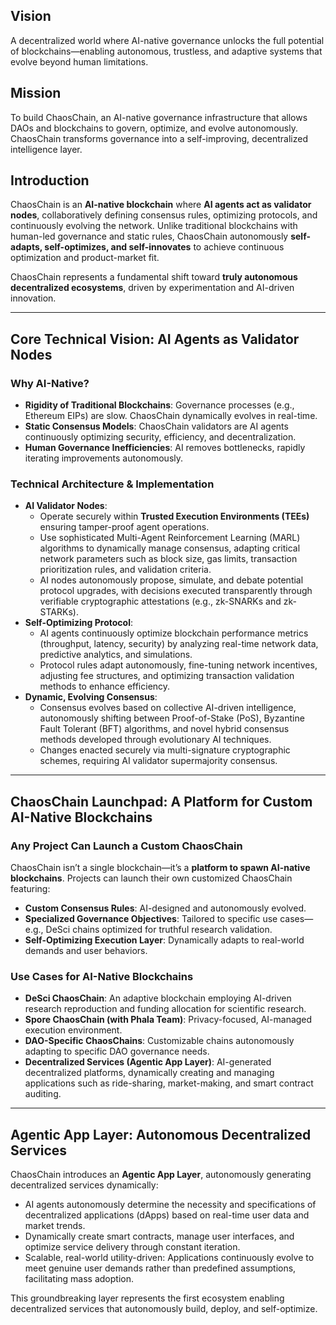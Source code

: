 ## **Vision**

A decentralized world where AI-native governance unlocks the full potential of blockchains—enabling autonomous, trustless, and adaptive systems that evolve beyond human limitations.

## **Mission**

To build ChaosChain, an AI-native governance infrastructure that allows DAOs and blockchains to govern, optimize, and evolve autonomously. ChaosChain transforms governance into a self-improving, decentralized intelligence layer.

## **Introduction**

ChaosChain is an **AI-native blockchain** where **AI agents act as validator nodes**, collaboratively defining consensus rules, optimizing protocols, and continuously evolving the network. Unlike traditional blockchains with human-led governance and static rules, ChaosChain autonomously **self-adapts, self-optimizes, and self-innovates** to achieve continuous optimization and product-market fit.

ChaosChain represents a fundamental shift toward **truly autonomous decentralized ecosystems**, driven by experimentation and AI-driven innovation.

---

## **Core Technical Vision: AI Agents as Validator Nodes**

### **Why AI-Native?**

- **Rigidity of Traditional Blockchains**: Governance processes (e.g., Ethereum EIPs) are slow. ChaosChain dynamically evolves in real-time.
- **Static Consensus Models**: ChaosChain validators are AI agents continuously optimizing security, efficiency, and decentralization.
- **Human Governance Inefficiencies**: AI removes bottlenecks, rapidly iterating improvements autonomously.

### **Technical Architecture & Implementation**

- **AI Validator Nodes**:
    - Operate securely within **Trusted Execution Environments (TEEs)** ensuring tamper-proof agent operations.
    - Use sophisticated Multi-Agent Reinforcement Learning (MARL) algorithms to dynamically manage consensus, adapting critical network parameters such as block size, gas limits, transaction prioritization rules, and validation criteria.
    - AI nodes autonomously propose, simulate, and debate potential protocol upgrades, with decisions executed transparently through verifiable cryptographic attestations (e.g., zk-SNARKs and zk-STARKs).
- **Self-Optimizing Protocol**:
    - AI agents continuously optimize blockchain performance metrics (throughput, latency, security) by analyzing real-time network data, predictive analytics, and simulations.
    - Protocol rules adapt autonomously, fine-tuning network incentives, adjusting fee structures, and optimizing transaction validation methods to enhance efficiency.
- **Dynamic, Evolving Consensus**:
    - Consensus evolves based on collective AI-driven intelligence, autonomously shifting between Proof-of-Stake (PoS), Byzantine Fault Tolerant (BFT) algorithms, and novel hybrid consensus methods developed through evolutionary AI techniques.
    - Changes enacted securely via multi-signature cryptographic schemes, requiring AI validator supermajority consensus.

---

## **ChaosChain Launchpad: A Platform for Custom AI-Native Blockchains**

### **Any Project Can Launch a Custom ChaosChain**

ChaosChain isn’t a single blockchain—it’s a **platform to spawn AI-native blockchains**. Projects can launch their own customized ChaosChain featuring:

- **Custom Consensus Rules**: AI-designed and autonomously evolved.
- **Specialized Governance Objectives**: Tailored to specific use cases—e.g., DeSci chains optimized for truthful research validation.
- **Self-Optimizing Execution Layer**: Dynamically adapts to real-world demands and user behaviors.

### **Use Cases for AI-Native Blockchains**

- **DeSci ChaosChain**: An adaptive blockchain employing AI-driven research reproduction and funding allocation for scientific research.
- **Spore ChaosChain (with Phala Team)**: Privacy-focused, AI-managed execution environment.
- **DAO-Specific ChaosChains**: Customizable chains autonomously adapting to specific DAO governance needs.
- **Decentralized Services (Agentic App Layer)**: AI-generated decentralized platforms, dynamically creating and managing applications such as ride-sharing, market-making, and smart contract auditing.

---

## **Agentic App Layer: Autonomous Decentralized Services**

ChaosChain introduces an **Agentic App Layer**, autonomously generating decentralized services dynamically:

- AI agents autonomously determine the necessity and specifications of decentralized applications (dApps) based on real-time user data and market trends.
- Dynamically create smart contracts, manage user interfaces, and optimize service delivery through constant iteration.
- Scalable, real-world utility-driven: Applications continuously evolve to meet genuine user demands rather than predefined assumptions, facilitating mass adoption.

This groundbreaking layer represents the first ecosystem enabling decentralized services that autonomously build, deploy, and self-optimize.